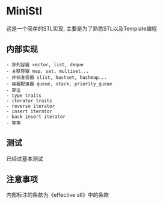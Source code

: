 # MiniStl


这是一个简单的STL实现, 主要是为了熟悉STL以及Template编程

## 内部实现
    - 序列容器 vector, list, deque
    - 关联容器 map, set, multiset...
    - 非标准容器 slist, hashset, hashmap...
    - 容器配接器 queue, stack, priority_queue
    - 算法
    - type traits
    - iterator traits
    - reverse iterator
    - insert iterator
    - back insert iterator
    - 等等

## 测试
已经过基本测试

## 注意事项
内部标注的条款为《effective stl》中的条款
